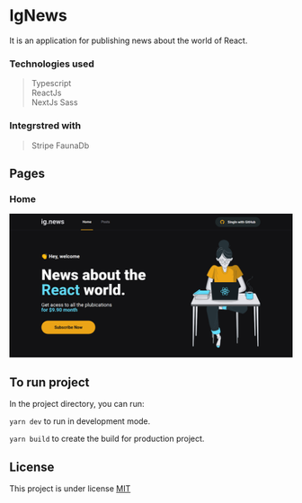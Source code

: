 # IgNews

It is an application for publishing news about the world of React.

### Technologies used

> Typescript  
> ReactJs  
> NextJs
> Sass

### Integrstred with

> Stripe
> FaunaDb

## Pages

### Home

![home](./screenshots/home.png?raw=true)

## To run project

In the project directory, you can run:

`yarn dev` to run in development mode.

`yarn build` to create the build for production project.

## License

This project is under license [MIT](LICENCE)
